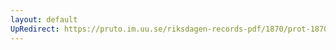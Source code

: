 ```yaml
---
layout: default
UpRedirect: https://pruto.im.uu.se/riksdagen-records-pdf/1870/prot-1870--ak--524/prot-1870--ak--524_000.pdf
---
```

